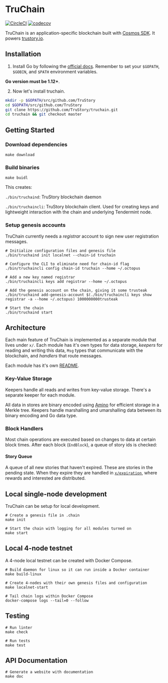 # TruChain

[![CircleCI](https://circleci.com/gh/TruStory/truchain.svg?style=svg&circle-token=0cea219dcac9bd6962a057d85c4a319613c6680e)](https://circleci.com/gh/TruStory/truchain)
[![codecov](https://codecov.io/gh/TruStory/truchain/branch/master/graph/badge.svg?token=jh3muAAEBs)](https://codecov.io/gh/TruStory/truchain)

TruChain is an application-specific blockchain built with [Cosmos SDK](https://cosmos.network/sdk). It powers [trustory.io](https://www.trustory.io/).

## Installation

1. Install Go by following the [official docs](https://golang.org/doc/install). Remember to set your `$GOPATH`, `$GOBIN`, and `$PATH` environment variables.

**Go version must be 1.12+**.

2. Now let's install truchain.

```bash
mkdir -p $GOPATH/src/github.com/TruStory
cd $GOPATH/src/github.com/TruStory
git clone https://github.com/TruStory/truchain.git
cd truchain && git checkout master
```

## Getting Started

### Download dependencies

```
make download
```

### Build binaries

```
make buidl
```

This creates:

`./bin/truchaind`: TruStory blockchain daemon

`./bin/truchaincli`: TruStory blockchain client. Used for creating keys and lightweight interaction with the chain and underlying Tendermint node.

### Setup genesis accounts

TruChain currently needs a _registrar_ account to sign new user registration messages.

```
# Initialize configuration files and genesis file
./bin/truchaind init localnet --chain-id truchain

# Configure the CLI to eliminate need for chain-id flag
./bin/truchaincli config chain-id truchain --home ~/.octopus

# Add a new key named registrar
./bin/truchaincli keys add registrar --home ~/.octopus

# Add the genesis account on the chain, giving it some trusteak
./bin/truchaind add-genesis-account $(./bin/truchaincli keys show registrar -a --home ~/.octopus) 1000000000trusteak

# Start the chain
./bin/truchaind start
```

## Architecture

Each main feature of TruChain is implemented as a separate module that lives under `x/`. Each module has it's own types for data storage, _keepers_ for reading and writing this data, `Msg` types that communicate with the blockchain, and _handlers_ that route messages.

Each module has it's own [README](x/README.md).

### Key-Value Storage

Keepers handle all reads and writes from key-value storage. There's a separate keeper for each module.

All data in stores are binary encoded using [Amino](https://github.com/tendermint/go-amino) for efficient storage in a Merkle tree. Keepers handle marshalling and umarshalling data between its binary encoding and Go data type.

### Block Handlers

Most chain operations are executed based on changes to data at certain block times. After each block (`EndBlock`), a queue of story ids is checked:

#### Story Queue

A queue of all new stories that haven't expired. These are stories in the pending state. When they expire they are handled in [`x/expiration`](x/expiration/README.md), where rewards and interested are distributed.

## Local single-node development

TruChain can be setup for local development.

```
# Create a genesis file in .chain
make init

# Start the chain with logging for all modules turned on
make start
```

## Local 4-node testnet

A 4-node local testnet can be created with Docker Compose.

```
# Build daemon for linux so it can run inside a Docker container
make build-linux

# Create 4-nodes with their own genesis files and configuration
make localnet-start

# Tail chain logs within Docker Compose
docker-compose logs --tail=0 --follow
```

## Testing

```
# Run linter
make check

# Run tests
make test
```

## API Documentation

```
# Generate a website with documentation
make doc
```
